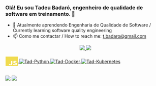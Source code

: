 ### Olá! Eu sou Tadeu Badaró, engenheiro de qualidade de software em treinamento. 👋


- 🌱 Atualmente aprendendo Engenharia de Qualidade de Software / Currently learning software quality engineering 
- 📫 Como me contactar / How to reach me: t.badaro@gmail.com

<div align="center">
  <a href="https://github.com/tbadaro">
  <img height="180em" src="https://github-readme-stats.vercel.app/api?username=tbadaro&show_icons=true&theme=ayu-mirage&include_all_commits=true&count_private=true"/>
  <img height="180em" src="https://github-readme-stats.vercel.app/api/top-langs/?username=tbadaro&layout=compact&langs_count=7&theme=ayu-mirage"/>
</div>
  <div style="display: inline_block"><br>
  <img align="center" alt="Tad-Js" height="30" width="40" src="https://raw.githubusercontent.com/devicons/devicon/master/icons/javascript/javascript-plain.svg">
  <img align="center" alt="Tad-Python" height="30" width="40" src="https://cdn.jsdelivr.net/gh/devicons/devicon/icons/python/python-original.svg">
  <img align="center" alt="Tad-Docker" height="30" width="40" src="https://cdn.jsdelivr.net/gh/devicons/devicon/icons/docker/docker-original.svg">
  <img align="center" alt="Tad-Kubernetes" height="30" width="40" src="https://cdn.jsdelivr.net/gh/devicons/devicon/icons/kubernetes/kubernetes-plain.svg">
</div>
  
  ##
  
<div> 
  <a href = "mailto:t.badaro@gmail.com"><img src="https://img.shields.io/badge/-Gmail-%23333?style=for-the-badge&logo=gmail&logoColor=white" target="_blank"></a>
  <a href="https://www.linkedin.com/in/tadeu-badar%C3%B3-79253831/" target="_blank"><img src="https://img.shields.io/badge/-LinkedIn-%230077B5?style=for-the-badge&logo=linkedin&logoColor=white" target="_blank"></a> 
<div>

